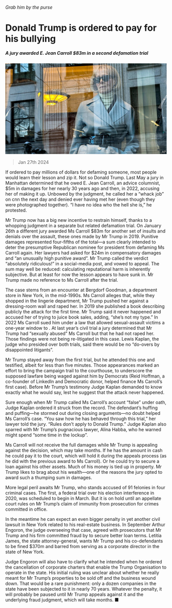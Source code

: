 ###### Grab him by the purse

# Donald Trump is ordered to pay for his bullying 

##### A jury awarded E. Jean Carroll $83m in a second defamation trial 

![image](images/20240203_USP509.jpg) 

> Jan 27th 2024 

If ordered to pay millions of dollars for defaming someone, most people would learn their lesson and zip it. Not so Donald Trump. Last May a jury in Manhattan determined that he owed E. Jean Carroll, an advice columnist, $5m in damages for  her nearly 30 years ago and then, in 2022, accusing her of making it up. Unbowed by the judgment, he called her a “whack job” on cnn the next day and denied ever having met her (even though they were photographed together). “I have no idea who the hell she is,” he protested.

Mr Trump now has a big new incentive to restrain himself, thanks to a whopping judgment in a separate but related defamation trial. On January 26th a different jury awarded Ms Carroll $83m for another set of insults and denials over the assault, these ones made by Mr Trump in 2019. Punitive damages represented four-fifths of the total—a sum clearly intended to deter the presumptive Republican nominee for president from defaming Ms Carroll again. Her lawyers had asked for $24m in compensatory damages and “an unusually high punitive award”. Mr Trump called the verdict “absolutely ridiculous!” in a social-media post, and vowed to appeal. The sum may well be reduced: calculating reputational harm is inherently subjective. But at least for now the lesson appears to have sunk in. Mr Trump made no reference to Ms Carroll after the trial.

The case stems from an encounter at Bergdorf Goodman, a department store in New York, in the mid-1990s. Ms Carroll alleges that, while they shopped in the lingerie department, Mr Trump pushed her against a dressing-room wall and raped her. In 2019 she published a book describing publicly the attack for the first time. Mr Trump said it never happened and accused her of trying to juice book sales, adding, “she’s not my type.” In 2022 Ms Carroll sued him under a law that allowed sexual-assault victims a one-year window to . At last year’s civil trial a jury determined that Mr Trump had “sexually abused” Ms Carroll but that he had not raped her. Those findings were not being re-litigated in this case. Lewis Kaplan, the judge who presided over both trials, said there would be no “do-overs by disappointed litigants”.

Mr Trump stayed away from the first trial, but he attended this one and testified, albeit for less than five minutes. Those appearances marked an effort to bring the campaign trail to the courthouse, to underscore the supposed lawfare being waged against him by Democrats (Reid Hoffman, a co-founder of LinkedIn and Democratic donor, helped finance Ms Carroll’s first case). Before Mr Trump’s testimony Judge Kaplan demanded to know exactly what he would say, lest he suggest that the attack never happened.

Sure enough when Mr Trump called Ms Carroll’s account “false” under oath, Judge Kaplan ordered it struck from the record. The defendant’s huffing and puffing—he stormed out during closing arguments—no doubt helped Ms Carroll’s case. “You saw how he has behaved through this trial,” her lawyer told the jury. “Rules don’t apply to Donald Trump.” Judge Kaplan also sparred with Mr Trump’s pugnacious lawyer, Alina Habba, who he warned might spend “some time in the lockup”.

Ms Carroll will not receive the full damages while Mr Trump is appealing against the decision, which may take months. If he has the amount in cash he could pay it to the court, which will hold it during the appeals process (as he did with the previous award to Ms Carroll). Or he could try to secure a loan against his other assets. Much of his money is tied up in property. Mr Trump likes to brag about his wealth—one of the reasons the jury opted to award such a thumping sum in damages. 

More legal peril awaits Mr Trump, who stands accused of 91 felonies in four criminal cases. The first, a federal trial over his election interference in 2020, was scheduled to begin in March. But it is on hold until an appellate court rules on Mr Trump’s claim of immunity from prosecution for crimes committed in office. 

In the meantime he can expect an even bigger penalty in yet another civil lawsuit in New York related to his real-estate business. In September Arthur Engoron, the judge overseeing that case, agreed with prosecutors that Mr Trump and his firm committed fraud by  to secure better loan terms. Letitia James, the state attorney-general, wants Mr Trump and his co-defendants to be fined $370m and barred from serving as a corporate director in the state of New York. 

Judge Engoron will also have to clarify what he intended when he ordered the cancellation of corporate charters that enable the Trump Organisation to operate in the state. His initial ruling was unclear about whether he really meant for Mr Trump’s properties to be sold off and the business wound down. That would be a rare punishment: only a dozen companies in the state have been subjected to it in nearly 70 years. Whatever the penalty, it will probably be paused until Mr Trump appeals against it and the underlying fraud judgment, which will take months. ■


